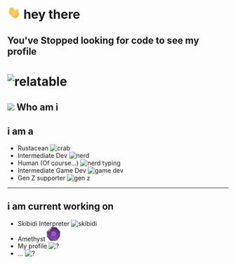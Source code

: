 # <img src="https://raw.githubusercontent.com/ABSphreak/ABSphreak/master/gifs/Hi.gif" alts="hi" width="30px" /> hey there


## <p>You've Stopped looking for code to see my profile</p>

# <img src="https://c.tenor.com/Tv1nDBaNYFQAAAAd/tenor.gif" alt="relatable">


##  <img src="https://cdn.pixabay.com/animation/2022/07/31/05/09/05-09-52-958_512.gif" alts="?" width="30px" /> Who am i


## i am a
- Rustacean <img src="https://cdn.dribbble.com/userupload/9476337/file/original-1edc0651eb26ad65c3ff32b423f134ab.gif" alt="crab" width="30px">
- Intermediate Dev <img src="https://media.tenor.com/12PqnVHSuVQAAAAi/chuqui-chuquiluki.gif" alt="nerd" width="30px">
- Human (Of course...) <img src="https://c.tenor.com/wF5RiCnfj34AAAAC/tenor.gif" alt="nerd typing" width="30px">
- Intermediate Game Dev <img src="https://c.tenor.com/Jk7BI_iNKKEAAAAC/tenor.gif" alt="game dev" width="30px">
- Gen Z supporter <img src="https://media.tenor.com/V9XJ3u2qCNwAAAAi/sigma-benjammins.gif" alt="gen z" width="30px">
---

## i am current working on
- Skibidi Interpreter <img src="https://media.tenor.com/nnagJX1QIlgAAAAi/skibiditoilet.gif" alt="skibidi" width="30px">
- Amethyst <img src="https://github.com/ismayeelanver/amethyst/raw/main/icons/icon.svg" alt="amethyst" width="30px">
- My profile <img src="https://media.tenor.com/h5NkSZA6gdEAAAAi/mirror-mirror-schreeuwwitje.gif" alt="?" width="30px">
- ... <img src="https://cdn.pixabay.com/animation/2022/07/31/05/09/05-09-52-958_512.gif" alt="?" width="30px">